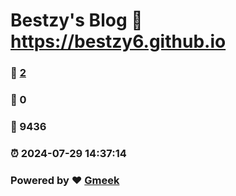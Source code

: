 # Bestzy's Blog :link: https://bestzy6.github.io 
### :page_facing_up: [2](https://bestzy6.github.io/tag.html) 
### :speech_balloon: 0 
### :hibiscus: 9436 
### :alarm_clock: 2024-07-29 14:37:14 
### Powered by :heart: [Gmeek](https://github.com/Meekdai/Gmeek)
